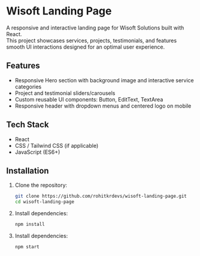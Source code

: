 # Wisoft Landing Page

A responsive and interactive landing page for Wisoft Solutions built with React.  
This project showcases services, projects, testimonials, and features smooth UI interactions designed for an optimal user experience.

## Features

- Responsive Hero section with background image and interactive service categories
- Project and testimonial sliders/carousels
- Custom reusable UI components: Button, EditText, TextArea
- Responsive header with dropdown menus and centered logo on mobile

## Tech Stack

- React
- CSS / Tailwind CSS (if applicable)
- JavaScript (ES6+)

## Installation

1. Clone the repository:

   ```bash
   git clone https://github.com/rohitkrdevs/wisoft-landing-page.git
   cd wisoft-landing-page
   ```

2. Install dependencies:
   ```bash
   npm install
   ```
3. Install dependencies:
   ```bash
   npm start
   ```
